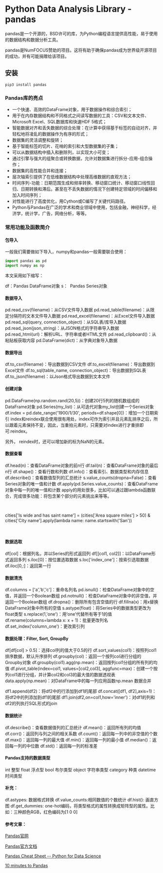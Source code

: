 Python Data Analysis Library - pandas
===

pandas是一个开源的，BSD许可的库，为Python编程语言提供高性能，易于使用的数据结构和数据分析工具。

pandas是NumFOCUS赞助的项目。这将有助于确保pandas成为世界级开源项目的成功，并有可能捐赠给该项目。



## 安装

```
pip3 install pandas
```

### Pandas库的亮点

- 一个快速、高效的DataFrame对象，用于数据操作和综合索引；
- 用于在内存数据结构和不同格式之间读写数据的工具：CSV和文本文件、Microsoft Excel、SQL数据库和快速HDF 5格式；
- 智能数据对齐和丢失数据的综合处理：在计算中获得基于标签的自动对齐，并轻松地将凌乱的数据操作为有序的形式；
- 数据集的灵活调整和旋转；
- 基于智能标签的切片、花哨的索引和大型数据集的子集；
- 可以从数据结构中插入和删除列，以实现大小可变；
- 通过引擎与强大的组聚合或转换数据，允许对数据集进行拆分-应用-组合操作；
- 数据集的高性能合并和连接；
- 层次轴索引提供了在低维数据结构中处理高维数据的直观方法；
- 时间序列-功能：日期范围生成和频率转换、移动窗口统计、移动窗口线性回归、日期转换和滞后。甚至在不丢失数据的情况下创建特定领域的时间偏移和加入时间序列；
- 对性能进行了高度优化，用Cython或C编写了关键代码路径。
- Python与Pandas在广泛的学术和商业领域中使用，包括金融，神经科学，经济学，统计学，广告，网络分析，等等。

### 常用功能及函数简介

#### 包导入

一般我们需要做如下导入，numpy和pandas一般需要联合使用：
```python
import pandas as pd
import numpy as np
```
本文采用如下缩写：

df：Pandas DataFrame对象
s：  Pandas Series对象

#### 数据导入

pd.read_csv(filename)：从CSV文件导入数据
pd.read_table(filename)：从限定分隔符的文本文件导入数据
pd.read_excel(filename)：从Excel文件导入数据
pd.read_sql(query, connection_object)：从SQL表/库导入数据
pd.read_json(json_string)：从JSON格式的字符串导入数据
pd.read_html(url)：解析URL、字符串或者HTML文件
pd.read_clipboard()：从粘贴板获取内容
pd.DataFrame(dict)：从字典对象导入数据
#### 数据导出

df.to_csv(filename)：导出数据到CSV文件
df.to_excel(filename)：导出数据到Excel文件
df.to_sql(table_name, connection_object)：导出数据到SQL表
df.to_json(filename)：以Json格式导出数据到文本文件
#### 创建对象

pd.DataFrame(np.random.rand(20,5))：创建20行5列的随机数组成的DataFrame对象
pd.Series(my_list)：从可迭代对象my_list创建一个Series对象
df.index = pd.date_range('1900/1/30', periods=df.shape[0])：增加一个日期索引
index和reindex联合使用很有用处，index可作为索引并且元素乱排序之后，所以跟着元素保持不变，因此，当重拍元素时，只需要对index进行才重排即可:reindex。

另外， reindex时，还可以增加新的标为NaN的元素。

#### 数据查看

df.head(n)：查看DataFrame对象的前n行
df.tail(n)：查看DataFrame对象的最后n行
df.shape()：查看行数和列数
df.info()：查看索引、数据类型和内存信息
df.describe()：查看数值型列的汇总统计
s.value_counts(dropna=False)：查看Series对象的唯一值和计数
df.apply(pd.Series.value_counts)：查看DataFrame对象中每一列的唯一值和计数
apply的用处很多，比如可以通过跟lambda函数联合，完成很多功能：将包含某个部分的元素挑出来等等。

 

cities['Is wide and has saint name'] = (cities['Area square miles'] > 50) & cities['City name'].apply(lambda name: name.startswith('San'))

 
#### 数据选取

df[col]：根据列名，并以Series的形式返回列
df[[col1, col2]]：以DataFrame形式返回多列
s.iloc[0]：按位置选取数据
s.loc['index_one']：按索引选取数据
df.iloc[0,:]：返回第一行

#### 数据清洗

df.columns = ['a','b','c']：重命名列名
pd.isnull()：检查DataFrame对象中的空值，并返回一个Boolean数组
pd.notnull()：检查DataFrame对象中的非空值，并返回一个Boolean数组
df.dropna()：删除所有包含空值的行
df.fillna(x)：用x替换DataFrame对象中所有的空值
s.astype(float)：将Series中的数据类型更改为float类型
s.replace(1,'one')：用‘one’代替所有等于1的值
df.rename(columns=lambda x: x + 1)：批量更改列名
df.set_index('column_one')：更改索引列

#### 数据处理：Filter, Sort, GroupBy

df[df[col] > 0.5]：选择col列的值大于0.5的行
df.sort_values(col1)：按照列col1排序数据，默认升序排列
df.groupby(col)：返回一个按列col进行分组的Groupby对象
df.groupby(col1).agg(np.mean)：返回按列col1分组的所有列的均值
df.pivot_table(index=col1, values=[col2,col3], aggfunc=max)：创建一个按列col1进行分组，并计算col2和col3的最大值的数据透视表
data.apply(np.mean)：对DataFrame中的每一列应用函数np.mean
数据合并

df1.append(df2)：将df2中的行添加到df1的尾部
df.concat([df1, df2],axis=1)：将df2中的列添加到df1的尾部
df1.join(df2,on=col1,how='inner')：对df1的列和df2的列执行SQL形式的join

#### 数据统计

df.describe()：查看数据值列的汇总统计
df.mean()：返回所有列的均值
df.corr()：返回列与列之间的相关系数
df.count()：返回每一列中的非空值的个数
df.max()：返回每一列的最大值
df.min()：返回每一列的最小值
df.median()：返回每一列的中位数
df.std()：返回每一列的标准差

#### Pandas支持的数据类型

int 整型
float 浮点型
bool 布尔类型
object 字符串类型
category 种类
datetime 时间类型

#### 补充：

df.astypes: 数据格式转换
df.value_counts:相同数值的个数统计
df.hist(): 画直方图
df.get_dummies: one-hot编码，将类型格式的属性转换成矩阵型的属性。比如：三种颜色RGB，红色编码为[1 0 0]
 

#### 参考文章：

[Pandas官网](http://pandas.pydata.org/)

[Pandas官方文档](http://pandas.pydata.org/pandas-docs/stable/index.html)

[Pandas Cheat Sheet -- Python for Data Science](https://link.zhihu.com/?target=https%3A//www.dataquest.io/blog/pandas-cheat-sheet/)

[10 minutes to Pandas](http://pandas.pydata.org/pandas-docs/stable/10min.html)

